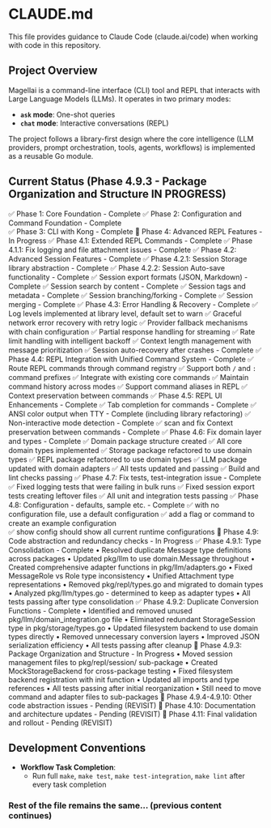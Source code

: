 # CLAUDE.md

This file provides guidance to Claude Code (claude.ai/code) when working with code in this repository.

## Project Overview

Magellai is a command-line interface (CLI) tool and REPL that interacts with Large Language Models (LLMs). It operates in two primary modes:
- **`ask` mode**: One-shot queries
- **`chat` mode**: Interactive conversations (REPL)

The project follows a library-first design where the core intelligence (LLM providers, prompt orchestration, tools, agents, workflows) is implemented as a reusable Go module.

## Current Status (Phase 4.9.3 - Package Organization and Structure IN PROGRESS)

✅ Phase 1: Core Foundation - Complete
✅ Phase 2: Configuration and Command Foundation - Complete  
✅ Phase 3: CLI with Kong - Complete
🚧 Phase 4: Advanced REPL Features - In Progress
  ✅ Phase 4.1: Extended REPL Commands - Complete
  ✅ Phase 4.1.1: Fix logging and file attachment issues - Complete
  ✅ Phase 4.2: Advanced Session Features - Complete
    ✅ Phase 4.2.1: Session Storage library abstraction - Complete
    ✅ Phase 4.2.2: Session Auto-save functionality - Complete
    ✅ Session export formats (JSON, Markdown) - Complete
    ✅ Session search by content - Complete
    ✅ Session tags and metadata - Complete
    ✅ Session branching/forking - Complete
    ✅ Session merging - Complete
  ✅ Phase 4.3: Error Handling & Recovery - Complete
    ✅ Log levels implemented at library level, default set to warn
    ✅ Graceful network error recovery with retry logic
    ✅ Provider fallback mechanisms with chain configuration
    ✅ Partial response handling for streaming
    ✅ Rate limit handling with intelligent backoff
    ✅ Context length management with message prioritization
    ✅ Session auto-recovery after crashes - Complete
  ✅ Phase 4.4: REPL Integration with Unified Command System - Complete
    ✅ Route REPL commands through command registry
    ✅ Support both `/` and `:` command prefixes
    ✅ Integrate with existing core commands
    ✅ Maintain command history across modes
    ✅ Support command aliases in REPL
    ✅ Context preservation between commands
  ✅ Phase 4.5: REPL UI Enhancements - Complete
    ✅ Tab completion for commands - Complete
    ✅ ANSI color output when TTY - Complete (including library refactoring)
    ✅ Non-interactive mode detection - Complete
    ✅ scan and fix Context preservation between commands - Complete
  ✅ Phase 4.6: Fix domain layer and types - Complete
    ✅ Domain package structure created
    ✅ All core domain types implemented
    ✅ Storage package refactored to use domain types
    ✅ REPL package refactored to use domain types
    ✅ LLM package updated with domain adapters
    ✅ All tests updated and passing
    ✅ Build and lint checks passing
  ✅ Phase 4.7: Fix tests, test-integration issue - Complete
    ✅ Fixed logging tests that were failing in bulk runs
    ✅ Fixed session export tests creating leftover files
    ✅ All unit and integration tests passing
  ✅ Phase 4.8: Configuration - defaults, sample etc. - Complete
    ✅ with no configuration file, use a default configuration
    ✅ add a flag or command to create an example configuration  
    ✅ show config should show all current runtime configurations
  🚧 Phase 4.9: Code abstraction and redundancy checks - In Progress
    ✅ Phase 4.9.1: Type Consolidation - Complete
      • Resolved duplicate Message type definitions across packages
      • Updated pkg/llm to use domain.Message throughout
      • Created comprehensive adapter functions in pkg/llm/adapters.go
      • Fixed MessageRole vs Role type inconsistency
      • Unified Attachment type representations
      • Removed pkg/repl/types.go and migrated to domain types
      • Analyzed pkg/llm/types.go - determined to keep as adapter types
      • All tests passing after type consolidation
    ✅ Phase 4.9.2: Duplicate Conversion Functions - Complete
      • Identified and removed unused pkg/llm/domain_integration.go file
      • Eliminated redundant StorageSession type in pkg/storage/types.go
      • Updated filesystem backend to use domain types directly
      • Removed unnecessary conversion layers
      • Improved JSON serialization efficiency
      • All tests passing after cleanup
    🚧 Phase 4.9.3: Package Organization and Structure - In Progress
      • Moved session management files to pkg/repl/session/ sub-package
      • Created MockStorageBackend for cross-package testing
      • Fixed filesystem backend registration with init function
      • Updated all imports and type references
      • All tests passing after initial reorganization
      • Still need to move command and adapter files to sub-packages
    🔲 Phase 4.9.4-4.9.10: Other code abstraction issues - Pending (REVISIT)
  🔲 Phase 4.10: Documentation and architecture updates - Pending (REVISIT)
  🔲 Phase 4.11: Final validation and rollout - Pending (REVISIT)

## Development Conventions

- **Workflow Task Completion**: 
  - Run full `make`, `make test`, `make test-integration`, `make lint` after every task completion

### Rest of the file remains the same... (previous content continues)